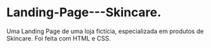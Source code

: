 # Landing-Page---Skincare.
Uma Landing Page de uma loja fictícia, especializada em produtos de Skincare. Foi feita com HTML e CSS.
